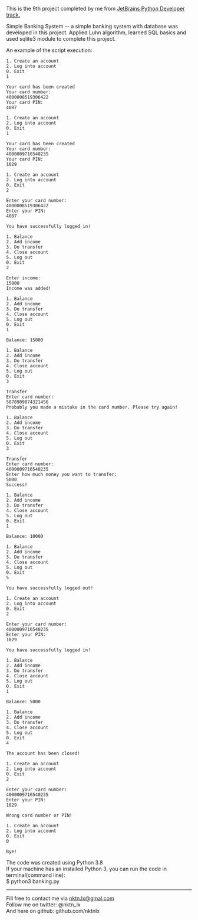 This is the 9th project completed by me from [JetBrains Python Developer track.](https://hyperskill.org/tracks/2)

Simple Banking System -- a simple banking system with database was developed in this project. Applied Luhn algorithm, learned SQL basics and used sqlite3 module to complete this project.  

An example of the script execution:  
```
1. Create an account
2. Log into account
0. Exit
1

Your card has been created
Your card number:
4000008519306422
Your card PIN:
4087

1. Create an account
2. Log into account
0. Exit
1

Your card has been created
Your card number:
4000009716540235
Your card PIN:
1029

1. Create an account
2. Log into account
0. Exit
2

Enter your card number:
4000008519306422
Enter your PIN:
4087

You have successfully logged in!

1. Balance
2. Add income
3. Do transfer
4. Close account
5. Log out
0. Exit
2

Enter income:
15000
Income was added!

1. Balance
2. Add income
3. Do transfer
4. Close account
5. Log out
0. Exit
1

Balance: 15000

1. Balance
2. Add income
3. Do transfer
4. Close account
5. Log out
0. Exit
3

Transfer
Enter card number:
5678909874321456
Probably you made a mistake in the card number. Please try again!

1. Balance
2. Add income
3. Do transfer
4. Close account
5. Log out
0. Exit
3

Transfer
Enter card number:
4000009716540235
Enter how much money you want to transfer:
5000
Success!

1. Balance
2. Add income
3. Do transfer
4. Close account
5. Log out
0. Exit
1

Balance: 10000

1. Balance
2. Add income
3. Do transfer
4. Close account
5. Log out
0. Exit
5

You have successfully logged out!

1. Create an account
2. Log into account
0. Exit
2

Enter your card number:
4000009716540235
Enter your PIN:
1029

You have successfully logged in!

1. Balance
2. Add income
3. Do transfer
4. Close account
5. Log out
0. Exit
1

Balance: 5000

1. Balance
2. Add income
3. Do transfer
4. Close account
5. Log out
0. Exit
4

The account has been closed!

1. Create an account
2. Log into account
0. Exit
2

Enter your card number:
4000009716540235
Enter your PIN:
1029

Wrong card number or PIN!

1. Create an account
2. Log into account
0. Exit
0

Bye!

```


The code was created using Python 3.8  
If your machine has an installed Python 3, you can run the code in terminal(command line):  
$ python3 banking.py  


--------------------------------------------
Fill free to contact me via nktn.lx@gmal.com  
Follow me on twitter: @nktn_lx  
And here on github: github.com/nktnlx  